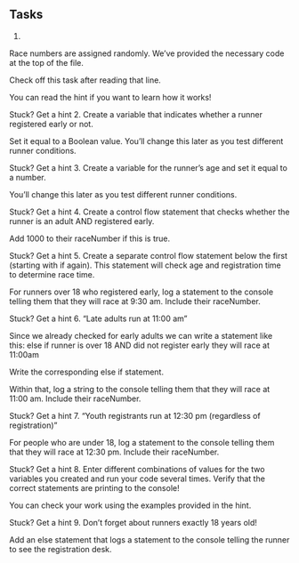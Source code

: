 ## Tasks

1.
Race numbers are assigned randomly. We’ve provided the necessary code at the top of the file.

Check off this task after reading that line.

You can read the hint if you want to learn how it works!


Stuck? Get a hint
2.
Create a variable that indicates whether a runner registered early or not.

Set it equal to a Boolean value. You’ll change this later as you test different runner conditions.


Stuck? Get a hint
3.
Create a variable for the runner’s age and set it equal to a number.

You’ll change this later as you test different runner conditions.


Stuck? Get a hint
4.
Create a control flow statement that checks whether the runner is an adult AND registered early.

Add 1000 to their raceNumber if this is true.


Stuck? Get a hint
5.
Create a separate control flow statement below the first (starting with if again). This statement will check age and registration time to determine race time.

For runners over 18 who registered early, log a statement to the console telling them that they will race at 9:30 am. Include their raceNumber.


Stuck? Get a hint
6.
“Late adults run at 11:00 am”

Since we already checked for early adults we can write a statement like this: else if runner is over 18 AND did not register early they will race at 11:00am

Write the corresponding else if statement.

Within that, log a string to the console telling them that they will race at 11:00 am. Include their raceNumber.


Stuck? Get a hint
7.
“Youth registrants run at 12:30 pm (regardless of registration)”

For people who are under 18, log a statement to the console telling them that they will race at 12:30 pm. Include their raceNumber.


Stuck? Get a hint
8.
Enter different combinations of values for the two variables you created and run your code several times. Verify that the correct statements are printing to the console!

You can check your work using the examples provided in the hint.


Stuck? Get a hint
9.
Don’t forget about runners exactly 18 years old!

Add an else statement that logs a statement to the console telling the runner to see the registration desk.







